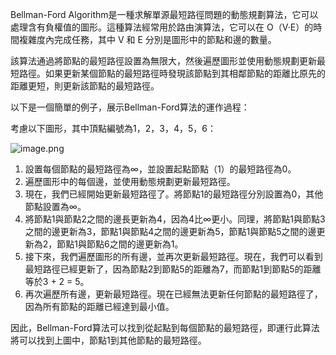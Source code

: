 

Bellman-Ford Algorithm是一種求解單源最短路徑問題的動態規劃算法，它可以處理含有負權值的圖形。這種算法經常用於路由演算法，它可以在 O（V·E）的時間複雜度內完成任務，其中 V 和 E 分別是圖形中的節點和邊的數量。

該算法通過將節點的最短路徑設置為無限大，然後遍歷圖形並使用動態規劃更新最短路徑。如果更新某個節點的最短路徑時發現該節點到其相鄰節點的距離比原先的距離更短，則更新該節點的最短路徑。

以下是一個簡單的例子，展示Bellman-Ford算法的運作過程：

考慮以下圖形，其中頂點編號為1，2，3，4，5，6：

![image.png](attachment:image.png)

1. 設置每個節點的最短路徑為∞，並設置起點節點（1）的最短路徑為0。
2. 遍歷圖形中的每個邊，並使用動態規劃更新最短路徑。
3. 現在，我們已經開始更新最短路徑了。將節點1的最短路徑分別設置為0，其他節點設置為∞。
4. 將節點1與節點2之間的邊長更新為4，因為4比∞更小。同理，將節點1與節點3之間的邊更新為3，節點1與節點4之間的邊更新為5，節點1與節點5之間的邊更新為2，節點1與節點6之間的邊更新為1。
5. 接下來，我們遍歷圖形的所有邊，並再次更新最短路徑。現在，我們可以看到最短路徑已經更新了，因為節點2到節點5的距離為7，而節點1到節點5的距離等於3 + 2 = 5。
6. 再次遍歷所有邊，更新最短路徑。現在已經無法更新任何節點的最短路徑了，因為所有節點的距離已經達到最小值。

因此，Bellman-Ford算法可以找到從起點到每個節點的最短路徑，即運行此算法將可以找到上圖中，節點1到其他節點的最短路徑。